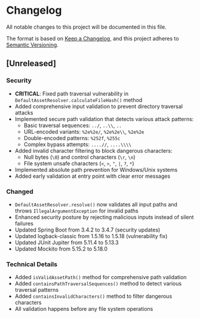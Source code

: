# Changelog

All notable changes to this project will be documented in this file.

The format is based on [Keep a Changelog](https://keepachangelog.com/en/1.0.0/),
and this project adheres to [Semantic Versioning](https://semver.org/spec/v2.0.0.html).

## [Unreleased]

### Security
- **CRITICAL**: Fixed path traversal vulnerability in `DefaultAssetResolver.calculateFileHash()` method
- Added comprehensive input validation to prevent directory traversal attacks
- Implemented secure path validation that detects various attack patterns:
  - Basic traversal sequences: `../`, `..\\`, `..`
  - URL-encoded variants: `%2e%2e/`, `%2e%2e\\`, `%2e%2e`
  - Double-encoded patterns: `%252f`, `%255c`
  - Complex bypass attempts: `....//`, `....\\\\`
- Added invalid character filtering to block dangerous characters:
  - Null bytes (`\0`) and control characters (`\r`, `\n`)
  - File system unsafe characters (`<`, `>`, `"`, `|`, `?`, `*`)
- Implemented absolute path prevention for Windows/Unix systems
- Added early validation at entry point with clear error messages

### Changed
- `DefaultAssetResolver.resolve()` now validates all input paths and throws `IllegalArgumentException` for invalid paths
- Enhanced security posture by rejecting malicious inputs instead of silent failures
- Updated Spring Boot from 3.4.2 to 3.4.7 (security updates)
- Updated logback-classic from 1.5.16 to 1.5.18 (vulnerability fix)
- Updated JUnit Jupiter from 5.11.4 to 5.13.3
- Updated Mockito from 5.15.2 to 5.18.0

### Technical Details
- Added `isValidAssetPath()` method for comprehensive path validation
- Added `containsPathTraversalSequences()` method to detect various traversal patterns
- Added `containsInvalidCharacters()` method to filter dangerous characters
- All validation happens before any file system operations
